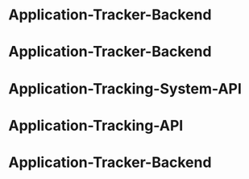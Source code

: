 # Application-Tracker-Backend
# Application-Tracker-Backend
# Application-Tracking-System-API
# Application-Tracking-API
# Application-Tracker-Backend
